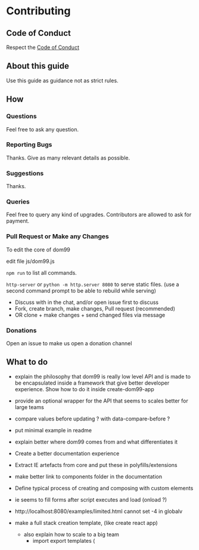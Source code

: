 # Contributing


## Code of Conduct

Respect the [Code of Conduct](CODE_OF_CONDUCT.md)


## About this guide


Use this guide as guidance not as strict rules.


## How

### Questions

Feel free to ask any question. 


### Reporting Bugs

Thanks. Give as many relevant details as possible. 


### Suggestions

Thanks.


### Queries

Feel free to query any kind of upgrades. Contributors are allowed to ask for payment.


### Pull Request or Make any Changes

To edit the core of dom99

edit file js/dom99.js

`npm run` to list all commands.

`http-server` or `python -m http.server 8080` to serve static files. (use a second command prompt to be able to rebuild while serving)


 * Discuss with in the chat, and/or open issue first to discuss
 * Fork, create branch, make changes, Pull request (recommended)
 * OR clone + make changes + send changed files via message


### Donations

Open an issue to make us open a donation channel


## What to do


 * explain the philosophy that dom99 is really low level API and is made to be encapsulated inside a framework that give better developer experience. Show how to do it inside create-dom99-app
 * provide an optional wrapper for the API that seems to scales better for large teams
 * compare values before updating ? with data-compare-before ?
 * put minimal example in readme
 * explain better where dom99 comes from and what differentiates it
 * Create a better documentation experience
 * Extract IE artefacts from core and put these in polyfills/extensions
 * make better link to components folder in the documentation
 * Define typical process of creating and composing with custom elements
 * ie seems to fill forms after script executes and load (onload ?)
 * http://localhost:8080/examples/limited.html cannot set -4 in globalv
 * make a full stack creation template, (like create react app)
    * also explain how to scale to a big team
        * import export templates (<script type="module"> or <link rel="import">)
    * webpack
    * minifier, transpiler, etc
 * better explain the strengths and weaknesses of the library

 * see how checking for equality before assigning textContent affects performance
 * further explore and document best practices for
    * keyboard shortcuts, (acceskey, keydown listener), gamepad support
    * form validation, form submits
        * web payements
        * speech to text
        * biometric authentification (facial, voice, fingerprint recognition),
        * 2 factors (ex password + token)
        * social authentification (Open Auth ?)
    * multimedia content, 
        * audio , text to speech
        * video 
        * canvas
        * VR, AR
    * local navigation (menu bars, links, buttons)
    * disabled js, and fall-backs
    * cross device support, phone, tablets, fridges, smartwatch, tv
        * UX, css media queries, button size, pointer events, touch events, both
    * website monetization and growth
        * navigator.share
        * social network sharing, email link
        * donation links
 * server side rendering 
    * static
    * on the fly, streaming html
    * html + js + css in one file ? .vue ?
    * html Transpiler or research html template engine
 * streaming text editor
 * better developer tools
    * indexed error messages in the doc
    * more warnings
    * text editors plugins
 * create plugin system to add and remove data-* directives
 * lit-html 
 * add tabindex="0" when data-function="keydown-anyname" is used on something that does not have focus by default (like div), and no tabindex is already set, body does not need it
 * make sure it integrates well with webpack, rollup, ie, "modules": false
 * make it easier to toggle attributes and class names from elements that are injected from template or from lists
 * https://github.com/bfred-it/select-dom see if that is faster to iterate on every dom element
 that has data-*
 * hooks for custom elements after/before create 
 * hash values for smaller memory footprint comparison (trade would make it slower make it an option)
 * don't use blah blah in examples it is distracting, make more standard examples like todoMVC
 * make doc experience more streamlined
 * enable and test tree shaking possibilities. Would it be better to export multiple things instead of 1 big
 * finish https://github.com/GrosSacASac/DOM99/community


## Coding Style Guides


Read a bit of existing code to analyse the coding style.


## Licensing

Any contribution that is incorporated into the project has by default the license of the project. Until then, all contributions including issues are "CC0-1.0".


## Attribution, Identities and links

Any major contributor may ask (it is opt in) to have the name/username and 1 link and 1 private contact and 1 enterprise/donation link of the major contributor included in both readme and official documentation.

A major contributor is someone who made at least 1 significant contribution.

